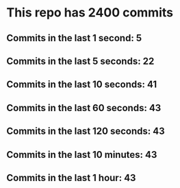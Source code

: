 # This repo has 2400 commits

## Commits in the last 1 second: 5
## Commits in the last 5 seconds: 22
## Commits in the last 10 seconds: 41
## Commits in the last 60 seconds: 43
## Commits in the last 120 seconds: 43
## Commits in the last 10 minutes: 43
## Commits in the last 1 hour: 43
